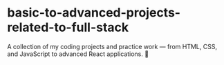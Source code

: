 # basic-to-advanced-projects-related-to-full-stack
A collection of my coding projects and practice work — from HTML, CSS, and JavaScript to advanced React applications. 🚀
